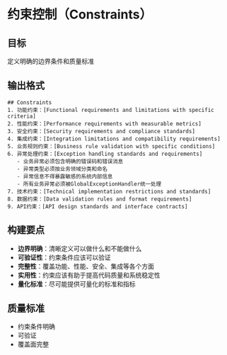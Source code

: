 # 约束控制（Constraints）

## 目标
定义明确的边界条件和质量标准

## 输出格式
```
## Constraints
1. 功能约束：[Functional requirements and limitations with specific criteria]
2. 性能约束：[Performance requirements with measurable metrics]
3. 安全约束：[Security requirements and compliance standards]
4. 集成约束：[Integration limitations and compatibility requirements]
5. 业务规则约束：[Business rule validation with specific conditions]
6. 异常处理约束：[Exception handling standards and requirements]
   - 业务异常必须包含明确的错误码和错误消息
   - 异常类型必须按业务领域分类和命名
   - 异常信息不得暴露敏感的系统内部信息
   - 所有业务异常必须被GlobalExceptionHandler统一处理
7. 技术约束：[Technical implementation restrictions and standards]
8. 数据约束：[Data validation rules and format requirements]
9. API约束：[API design standards and interface contracts]
```

## 构建要点
- **边界明确**：清晰定义可以做什么和不能做什么
- **可验证性**：约束条件应该可以验证
- **完整性**：覆盖功能、性能、安全、集成等各个方面
- **实用性**：约束应该有助于提高代码质量和系统稳定性
- **量化标准**：尽可能提供可量化的标准和指标

## 质量标准
- 约束条件明确
- 可验证
- 覆盖面完整 